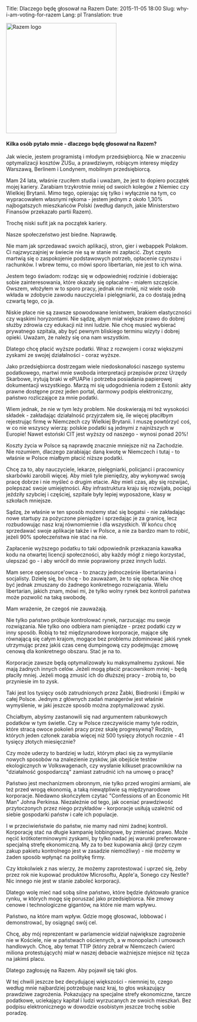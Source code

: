 Title: Dlaczego będę głosował na Razem
Date: 2015-11-05 18:00
Slug: why-i-am-voting-for-razem
Lang: pl
Translation: true

<a href="http://partiarazem.pl/">
  <img title="Razem logo" class="article-img" src="/images/08_razem/logo.png" style="width: 300px; height: auto;">
</a>

#### Kilka osób pytało mnie - dlaczego będę głosował na Razem?

Jak wiecie, jestem programistą i młodym przedsiębiorcą. Nie w znaczeniu optymalizacji kosztów ZUSu, a prawdziwym, robiącym interesy między Warszawą, Berlinem i Londynem, mobilnym przedsiębiorcą.

Mam 24 lata, właśnie rzuciłem studia i uważam, że jest to dopiero początek mojej kariery. Zarabiam trzykrotnie mniej od swoich kolegów z Niemiec czy Wielkiej Brytanii. Mimo tego, opierając się tylko i wyłącznie na tym, co wypracowałem własnymi rękoma - jestem jednym z około 1,30% najbogatszych mieszkańców Polski (według danych, jakie Ministerstwo Finansów przekazało partii Razem).

Trochę niski sufit jak na początek kariery.

Nasze społeczeństwo jest biedne. Naprawdę.

Nie mam jak sprzedawać swoich aplikacji, stron, gier i webappek Polakom. Ci najzwyczajniej w świecie nie są w stanie mi zapłacić. Zbyt często martwią się o zaspokojenie podstawowych potrzeb, opłacenie czynszu i rachunków. I wbrew temu, co mówi sporo libertarian, nie jest to ich wina.

Jestem tego świadom: rodząc się w odpowiedniej rodzinie i dobierając sobie zainteresowania, które okazały się opłacalne - miałem szczęście. Owszem, włożyłem w to sporo pracy, jednak nie mniej, niż wiele osób wkłada w zdobycie zawodu nauczyciela i pielęgniarki, za co dostają jedną czwartą tego, co ja.

Niskie płace nie są zawsze spowodowane lenistwem, brakiem elastyczności czy wąskimi horyzontami. Nie sądzę, abym miał większe prawo do dobrej służby zdrowia czy edukacji niż inni ludzie. Nie chcę musieć wybierać prywatnego szpitala, aby być pewnym bliskiego terminu wizyty i dobrej opieki. Uważam, że należy się ona nam wszystkim.

Dlatego chcę płacić wyższe podatki. Wraz z rozwojem i coraz większymi zyskami ze swojej działalności - coraz wyższe.

Jako przedsiębiorca dostrzegam wiele niedoskonałości naszego systemu podatkowego, martwi mnie swoboda interpretacji przepisów przez Urzędy Skarbowe, irytują braki w ePUAPie i potrzeba posiadania papierowej dokumentacji wszystkiego. Marzą mi się udogodnienia rodem z Estonii: akty prawne dostępne przez jeden portal, darmowy podpis elektroniczny, państwo rozliczające za mnie podatki.

Wiem jednak, że nie w tym leży problem. Nie doskwierają mi też wysokości składek - zakładając działalność przyjrzałem się, ile więcej płaciłbym rejestrując firmę w Niemczech czy Wielkiej Brytanii. I muszę powtórzyć coś, w co nie wszyscy wierzą: polskie podatki są jednymi z najniższych w Europie! Nawet estoński CIT jest wyższy od naszego - wynosi ponad 20%!

Koszty życia w Polsce są naprawdę znacznie mniejsze niż na Zachodzie. Nie rozumiem, dlaczego zarabiając daną kwotę w Niemczech i tutaj - to właśnie w Polsce miałbym płacić niższe podatki.

Chcę za to, aby nauczyciele, lekarze, pielęgniarki, policjanci i pracownicy skarbówki zarobili więcej. Aby mieli tyle pieniędzy, aby wykonywać swoją pracę dobrze i nie myśleć o drugim etacie. Aby mieli czas, aby się rozwijać, polepszać swoje umiejętności. Aby infrastruktura kraju się rozwijała, pociągi jeździły szybciej i częściej, szpitale były lepiej wyposażone, klasy w szkołach mniejsze.

Sądzę, że właśnie w ten sposób możemy stać się bogatsi - nie zakładając nowe startupy za pożyczone pieniądze i sprzedając je za granicę, lecz rozbudowując nasz kraj równomiernie i dla wszystkich. W końcu chcę sprzedawać swoje aplikacje także i w Polsce, a nie za bardzo mam to robić, jeżeli 90% społeczeństwa nie stać na nie.

Zapłacenie wyższego podatku to taki odpowiednik przekazania kawałka kodu na otwartej licencji społeczności, aby każdy mógł z niego korzystać, ulepszać go - i aby wrócił do mnie poprawiony przez innych ludzi.

Mam serce opensource'owca - to znaczy jednocześnie libertarianina i socjalisty. Dzielę się, bo chcę - bo zauważam, że to się opłaca. Nie chcę być jednak zmuszany do żadnego konkretnego rozwiązania. Wielu libertarian, jakich znam, mówi mi, że tylko wolny rynek bez kontroli państwa może pozwolić na taką swobodę.

Mam wrażenie, że czegoś nie zauważają.

Nie tylko państwo próbuje kontrolować rynek, narzucając mu swoje rozwiązania. Nie tylko ono odbiera nam pieniądze - przez podatki czy w inny sposób. Robią to też międzynarodowe korporacje, mające siłę równającą się całym krajom, mogące bez problemu zdominować jakiś rynek utrzymując przez jakiś czas cenę dumpingową czy podejmując zmowę cenową dla konkretnego obszaru. Stać je na to.

Korporacje zawsze będą optymalizowały ku maksymalnemu zyskowi. Nie mają żadnych innych celów. Jeżeli mogą płacić pracownikom mniej - będą płaciły mniej. Jeżeli mogą zmusić ich do dłuższej pracy - zrobią to, bo przyniesie im to zysk.

Taki jest los tysięcy osób zatrudnionych przez Żabki, Biedronki i Empiki w całej Polsce. Jednym z głównych zadań managerów jest właśnie wymyślenie, w jaki jeszcze sposób można zoptymalizować zyski.

Chciałbym, abyśmy zastanowili się nad argumentem rabunkowych podatków w tym świetle. Czy w Polsce rzeczywiście mamy tyle rodzin, które stracą owoce pokoleń pracy przez skalę progresywną? Rodzin, których jeden członek zarabia więcej niż 500 tysięcy złotych rocznie - 41 tysięcy złotych miesięcznie?

Czy może uderzy to bardziej w ludzi, którym płaci się za wymyślanie nowych sposobów na znalezienie zysków, jak obejście testów ekologicznych w Volkswagenach, czy wysłanie kilkuset pracowników na "działalność gospodarczą" zamiast zatrudnić ich na umowę o pracę?

Państwo jest mechanizmem obronnym, nie tylko przed wrogimi armiami, ale też przed wrogą ekonomią, a taką niewątpliwie są międzynarodowe korporacje. Niedawno skończyłem czytać "Confessions of an Economic Hit Man" Johna Perkinsa. Niezależnie od tego, jak oceniać prawdziwość przytoczonych przez niego przykładów - korporacje usiłują uzależnić od siebie gospodarki państw i całe ich populacje.

I w przeciwieństwie do państw, nie mamy nad nimi żadnej kontroli. Korporację stać na długie kampanię lobbingowe, by zmieniać prawo. Może nęcić krótkoterminowymi zyskami, by tylko nadać jej warunki preferowane - specjalną strefę ekonomiczną. My za to bez kupowania akcji (przy czym zakup pakietu kontrolnego jest w zasadzie niemożliwy) - nie możemy w żaden sposób wpłynąć na politykę firmy.

Czy ktokolwiek z nas wierzy, że możemy zaprotestować i uprzeć się, żeby przez rok nie kupować produktów Microsoftu, Apple'a, Sonego czy Nestle? Nic innego nie jest w stanie zaboleć korporacji.

Dlatego wolę mieć nad sobą silne państwo, które będzie dyktowało granice rynku, w których mogę się poruszać jako przedsiębiorca. Nie zmowy cenowe i technologiczne gigantów, na które nie mam wpływu.

Państwo, na które mam wpływ. Gdzie mogę głosować, lobbować i demonstrować, by osiągnąć swój cel.

Chcę, aby mój reprezentant w parlamencie widział największe zagrożenie nie w Kościele, nie w państwach ościennych, a w monopolach i umowach handlowych. Chcę, aby temat TTIP (który zebrał w Niemczech ćwierć miliona protestujących) miał w naszej debacie ważniejsze miejsce niż tęcza na jakimś placu.

Dlatego zagłosuję na Razem. Aby pojawił się taki głos.

W tej chwili jeszcze bez decydującej większości - niemniej to, czego według mnie najbardziej potrzebuje nasz kraj, to głos wskazujący prawdziwe zagrożenia. Pokazujący na specjalne strefy ekonomiczne, tarcze podatkowe, uciekający kapitał i ludzi wyrzucanych ze swoich mieszkań. Bez podpisu elektronicznego w dowodzie osobistym jeszcze trochę sobie poradzę.
